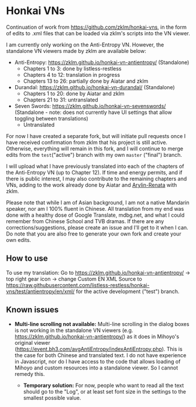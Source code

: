 # Honkai VNs

Continuation of work from https://github.com/zklm/honkai-vns, in the form of edits to .xml files that can be loaded via zklm's scripts into the VN viewer.

I am currently only working on the Anti-Entropy VN. However, the standalone VN viewers made by zklm are available below:

- Anti-Entropy: https://zklm.github.io/honkai-vn-antientropy/ (Standalone)
  - Chapters 1 to 3: done by listless-restless
  - Chapters 4 to 12: translation in progress
  - Chapters 13 to 26: partially done by Aiatar and zklm
- Durandal: https://zklm.github.io/honkai-vn-durandal/ (Standalone)
  - Chapters 1 to 20: done by Aiatar and zklm
  - Chapters 21 to 31: untranslated
- Seven Swords: https://zklm.github.io/honkai-vn-sevenswords/ (Standalone - note: does not currently have UI settings that allow toggling between translations)
  - Untranslated

For now I have created a separate fork, but will initiate pull requests once I have received confirmation from zklm that his project is still active. Otherwise, everything will remain in this fork, and I will continue to merge edits from the `test`("active") branch with my own `master` ("final") branch.

I will upload what I have previously translated into each of the chapters of the Anti-Entropy VN (up to Chapter 12). If time and energy permits, and if there is public interest, I may also contribute to the remaining chapters and VNs, adding to the work already done by Aiatar and [Arylin-Renata](https://github.com/Ayrlin-Renata/honkai-vns) with zklm.

Please note that while I am of Asian background, I am not a native Mandarin speaker, nor am I 100% fluent in Chinese. All translation from my end was done with a healthy dose of Google Translate, mdbg.net, and what I could remember from Chinese School and TVB dramas. If there are any corrections/suggestions, please create an issue and I'll get to it when I can. Do note that you are also free to generate your own fork and create your own edits.

## How to use

To use my translation: Go to https://zklm.github.io/honkai-vn-antientropy/ -> top right gear icon -> change Custom EN XML Source to https://raw.githubusercontent.com/listless-restless/honkai-vns/test/antientropy/en/xml/ for the active development ("test") branch.

## Known issues

- **Multi-line scrolling not available:** Multi-line scrolling in the dialog boxes is not working in the standalone VN viewers (e.g. https://zklm.github.io/honkai-vn-antientropy/) as it does in Mihoyo's original viewer (https://event.bh3.com/avgAntiEntropy/indexAntiEntropy.php). This is the case for both Chinese and translated text. I do not have experience in Javascript, nor do I have access to the code that allows loading of Mihoyo and custom resources into a standalone viewer. So I cannot remedy this.

  - **Temporary solution:** For now, people who want to read all the text should go to the "Log", or at least set font size in the settings to the smallest possible value.

